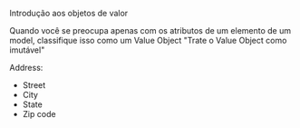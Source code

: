Introdução aos objetos de valor

Quando você se preocupa apenas com os atributos de um elemento de um model, classifique isso como um Value Object
"Trate o Value Object como imutável"

Address: 
- Street
- City
- State
- Zip code